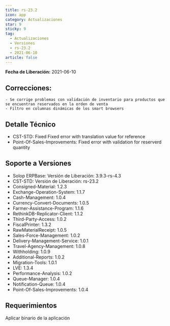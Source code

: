 ```yaml
---
title: rs-23.2
icon: app
category: Actualizaciones
star: 9
sticky: 9
tag:
  - Actualizaciones
  - Versiones
  - rs-23.2
  - 2021-06-10
article: false
---
```


**Fecha de Liberación:** 2021-06-10

## Correcciones:

    - Se corrige problemas con validación de inventario para productos que se encuentran reservados en la orden de venta
    - Filtro en columnas dinámicas de los smart browsers

## Detalle Técnico

- CST-STD: Fixed Fixed error with translation value for reference
- Point-Of-Sales-Improvements: Fixed error with validation for reserverd quantity

## Soporte a Versiones

- Solop ERPBase: Versión de Liberación: 3.9.3-rs-4.3
- CST-STD: Versión de Liberación: rs-23.2
- Consigned-Material: 1.2.3
- Exchange-Operation-System: 1.1.7
- Cash-Management: 1.0.4
- Currency-Convert-Documents: 1.0.5
- Farmer-Assistance-Program: 1.1.6
- RethinkDB-Replicator-Client: 1.1.2
- Third-Party-Access: 1.0.2
- FiscalPrinter: 1.3.2
- RawMaterialReceipt: 1.0.5
- Sales-Force-Management: 1.0.2
- Delivery-Management-Service: 1.0.1
- Travel-Agency-Management: 1.0.8
- Withholding: 1.0.9
- Additional-Reports: 1.0.2
- Migration-Tools: 1.0.1
- LVE: 1.3.4
- Performance-Analysis: 1.0.2
- Queue-Manager: 1.0.4
- Notification-Queue: 1.0.4
- Point-Of-Sales-Improvements: 1.0.4

## Requerimientos

Aplicar binario de la aplicación
